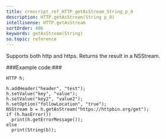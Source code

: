 ```yaml
---
title: crmscript_ref_HTTP_getAsStream_String_p_0
description: HTTP.getAsStream(String p_0)
intellisense: HTTP.getAsStream
sortOrder: 406
keywords: getAsStream(String)
so.topic: reference
---
```


Supports both http and https. Returns the result in a NSStream.



###Example code:###


    HTTP h;
    
    h.addHeader("header", "test");
    h.setValue("key", "value");
    h.setValue("key2", "value2");
    h.setOption("followLocation", "true");
    NSStream b = h.getAsStream("https://httpbin.org/get");
    if (h.hasError())
      print(h.getErrorMessage());
    else
      print(String(b));


